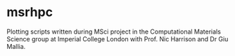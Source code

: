# msrhpc
Plotting scripts written during MSci project in the Computational Materials Science group at Imperial College London with Prof. Nic Harrison and Dr Giu Mallia.
